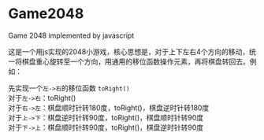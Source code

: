 # Game2048
Game 2048 implemented by javascript

这是一个用js实现的2048小游戏，核心思想是，对于上下左右4个方向的移动，统一将棋盘重心旋转至一个方向，用通用的移位函数操作元素，再将棋盘转回去。例如：

先实现一个`左->右`的移位函数 `toRight()`  
对于`左->右`：toRight()  
对于`右->左`：棋盘顺时针转180度，toRight()，棋盘逆时针转180度  
对于`上->下`：棋盘逆时针转90度，toRight()，棋盘顺时针转90度  
对于`下->上`：棋盘顺时针转90度，toRight()，棋盘逆时针转90度  
